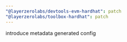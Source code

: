 ```yaml
---
"@layerzerolabs/devtools-evm-hardhat": patch
"@layerzerolabs/toolbox-hardhat": patch
---
```


introduce metadata generated config
